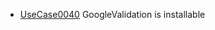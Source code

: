   * [UseCase0040](https://github.com/DomainDrivenArchitecture/ddaRequirement/blob/master/en/requirements/UseCase0040.md) GoogleValidation is installable